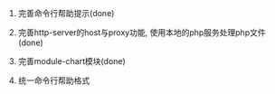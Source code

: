 1. 完善命令行帮助提示(done)
2. 完善http-server的host与proxy功能, 使用本地的php服务处理php文件(done)
3. 完善module-chart模块(done)

4. 统一命令行帮助格式
